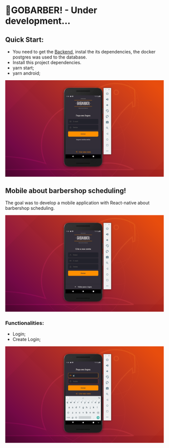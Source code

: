 # 🚀GOBARBER! - Under development...

## Quick Start:

- You need to get the [Backend](https://github.com/jenifferazevedo/gobarber_backend), instal the its dependencies, the docker postgres was used to the database.
- Install this project dependencies.
- yarn start;
- yarn android;

![](https://github.com/jenifferazevedo/gobarber_mobile/blob/master/readme_docs/app_gobarberLogin.png)

## Mobile about barbershop scheduling!

The goal was to develop a mobile application with React-native about barbershop scheduling.

![](https://github.com/jenifferazevedo/gobarber_mobile/blob/master/readme_docs/app_gobarberCreate.png)

### Functionalities:

- Login;
- Create Login;

![](https://github.com/jenifferazevedo/gobarber_mobile/blob/master/readme_docs/app_gobarberErr.png)
